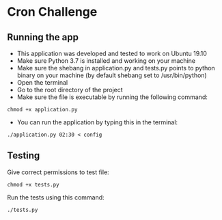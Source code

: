 # Cron Challenge
## Running the app
- This application was developed and tested to work on Ubuntu 19.10
- Make sure Python 3.7 is installed and working on your machine
- Make sure the shebang in application.py and tests.py points to python binary on your machine (by default shebang set to /usr/bin/python)
- Open the terminal
- Go to the root directory of the project
- Make sure the file is executable by running the following command:

`chmod +x application.py`

- You can run the application by typing this in the terminal:

 `./application.py 02:30 < config`
 
 ## Testing
 Give correct permissions to test file:
 
 `chmod +x tests.py`
 
 Run the tests using this command:
 
 `./tests.py`
